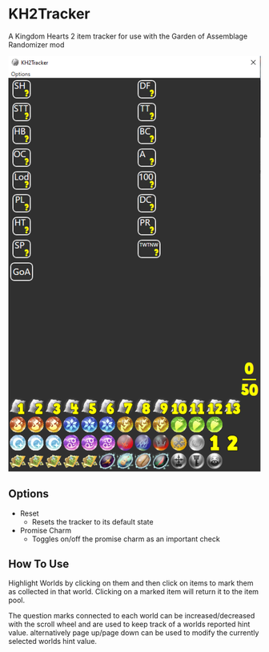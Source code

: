 # KH2Tracker
A Kingdom Hearts 2 item tracker for use with the Garden of Assemblage Randomizer mod

![Screenshot](KH2Tracker.png)

## Options

* Reset
  * Resets the tracker to its default state 
* Promise Charm
  * Toggles on/off the promise charm as an important check
  
## How To Use

Highlight Worlds by clicking on them and then click on items to mark them as collected in that world. Clicking on a marked item will return it to the item pool.

The question marks connected to each world can be increased/decreased with the scroll wheel and are used to keep track of a worlds reported hint value. alternatively page up/page down can be used to modify the currently selected worlds hint value.
